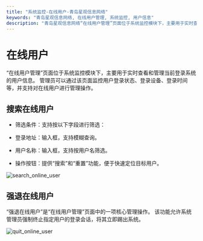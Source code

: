 ```yaml
---
title: "系统监控-在线用户-青岛星观信息网络"
keywords: "青岛星观信息网络, 在线用户管理, 系统监控, 用户信息"
description: "青岛星观信息网络“在线用户管理”页面位于系统监控模块下，主要用于实时查看和管理当前登录系统的用户信息。"
---
```

# 在线用户

“在线用户管理”页面位于系统监控模块下，主要用于实时查看和管理当前登录系统的用户信息。
管理员可以通过该页面监控用户登录状态、登录设备、登录时间等，并支持对在线用户进行管理操作。


## 搜索在线用户

- 筛选条件：支持按以下字段进行筛选：

- 登录地址：输入框，支持模糊查询。

- 用户名称：输入框，支持按用户名筛选。

- 操作按钮：提供“搜索”和“重置”功能，便于快速定位目标用户。

![search_online_user](/docs-assets/img/monitor/search_online_user.png)

## 强退在线用户

“强退在线用户”是“在线用户管理”页面中的一项核心管理操作。
该功能允许系统管理员强制终止指定用户的登录会话，将其立即踢出系统。

![quit_online_user](/docs-assets/img/monitor/quit_online_user.png)